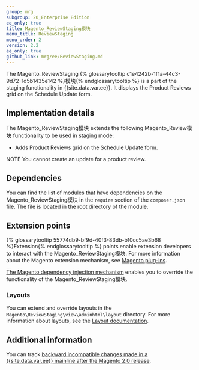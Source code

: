 ```yaml
---
group: mrg
subgroup: 20_Enterprise Edition
ee_only: true
title: Magento_ReviewStaging模块
menu_title: ReviewStaging
menu_order: 2
version: 2.2
ee_only: true
github_link: mrg/ee/ReviewStaging.md
---
```



The Magento_ReviewStaging {% glossarytooltip c1e4242b-1f1a-44c3-9d72-1d5b1435e142 %}模块{% endglossarytooltip %} is a part of the staging functionality in {{site.data.var.ee}}. It displays the Product Reviews grid on the Schedule Update form.

## Implementation details

The Magento_ReviewStaging模块 extends the following Magento_Review模块 functionality to be used in staging mode:

- Adds Product Reviews grid on the Schedule Update form.

NOTE You cannot create an update for a product review.

## Dependencies

You can find the list of modules that have dependencies on the Magento_ReviewStaging模块 in the `require` section of the `composer.json` file. The file is located in the root directory of the module.

## Extension points

{% glossarytooltip 55774db9-bf9d-40f3-83db-b10cc5ae3b68 %}Extension{% endglossarytooltip %} points enable extension developers to interact with the Magento_ReviewStaging模块. For more information about the Magento extension mechanism, see [Magento plug-ins](http://devdocs.magento.com/guides/v2.2/extension-dev-guide/plugins.html).

[The Magento dependency injection mechanism](http://devdocs.magento.com/guides/v2.2/extension-dev-guide/depend-inj.html) enables you to override the functionality of the Magento_ReviewStaging模块.

### Layouts

You can extend and override layouts in the `Magento\ReviewStaging\view\adminhtml\layout` directory.
For more information about layouts, see the [Layout documentation](http://devdocs.magento.com/guides/v2.2/frontend-dev-guide/layouts/layout-overview.html).

## Additional information

You can track [backward incompatible changes made in a {{site.data.var.ee}} mainline after the Magento 2.0 release](http://devdocs.magento.com/guides/v2.0/release-notes/backward-incompatible-changes/commerce.html).
